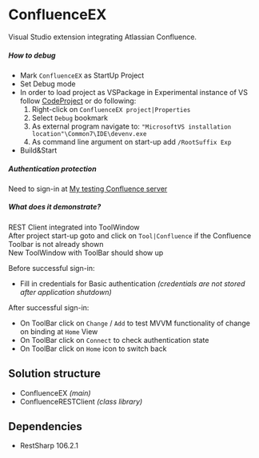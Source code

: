 # ConfluenceEX

Visual Studio extension integrating Atlassian Confluence.

##### How to debug
- Mark `ConfluenceEX` as StartUp Project  
- Set Debug mode  
- In order to load project as VSPackage in Experimental instance of VS follow [CodeProject](https://www.codeproject.com/Tips/832362/Resetting-the-Visual-Studio-Experimental-Instance) or do following:  
  1. Right-click on `ConfluenceEX project|Properties`
  2. Select `Debug` bookmark
  3. As external program navigate to: `"MicrosoftVS installation location"\Common7\IDE\devenv.exe`
  4. As command line argument on  start-up add `/RootSuffix Exp`
- Build&Start  

##### Authentication protection
Need to sign-in at [My testing Confluence server](lubomyl3.atlassian.net/wiki)  

##### What does it demonstrate?
REST Client integrated into ToolWindow  
After project start-up goto and click on `Tool|Confluence` if the Confluence Toolbar is not already shown    
New ToolWindow with ToolBar should show up  
  
Before successful sign-in:  
- Fill in credentials for Basic authentication *(credentials are not stored after application shutdown)*  

After successful sign-in:  
- On ToolBar click on `Change` / `Add` to test MVVM functionality of change on binding at `Home` View 
- On ToolBar click on `Connect` to check authentication state
- On ToolBar click on `Home` icon to switch back    

## Solution structure
- ConfluenceEX *(main)*
- ConfluenceRESTClient *(class library)*

## Dependencies
- RestSharp 106.2.1
